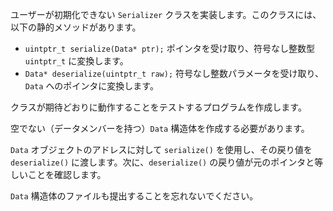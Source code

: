 ユーザーが初期化できない `Serializer` クラスを実装します。このクラスには、以下の静的メソッドがあります。

* `uintptr_t serialize(Data* ptr);`
    ポインタを受け取り、符号なし整数型 `uintptr_t` に変換します。
* `Data* deserialize(uintptr_t raw);`
    符号なし整数パラメータを受け取り、`Data` へのポインタに変換します。

クラスが期待どおりに動作することをテストするプログラムを作成します。

空でない（データメンバーを持つ）`Data` 構造体を作成する必要があります。

`Data` オブジェクトのアドレスに対して `serialize()` を使用し、その戻り値を `deserialize()` に渡します。次に、`deserialize()` の戻り値が元のポインタと等しいことを確認します。

`Data` 構造体のファイルも提出することを忘れないでください。
